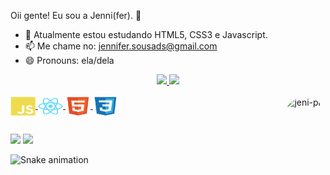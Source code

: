Oii gente! Eu sou a Jenni(fer). 👋

- 🌱 Atualmente estou estudando HTML5, CSS3 e Javascript.
- 📫 Me chame no: jennifer.sousads@gmail.com
- 😄 Pronouns: ela/dela

<div align="center">
  <a href="https://github.com/jennifersousas">
  <img height="180em" src="https://github-readme-stats.vercel.app/api?username=jennifersousas&show_icons=true&theme=dracula&include_all_commits=true&count_private=true"/>
  <img height="180em" src="https://github-readme-stats.vercel.app/api/top-langs/?username=rafaballerini&layout=compact&langs_count=7&theme=dracula"/>
</div>
<div style="display: inline_block"><br>
  <img align="center" alt="jeni-Js" height="30" width="40" src="https://raw.githubusercontent.com/devicons/devicon/master/icons/javascript/javascript-plain.svg">
  
  <img align="center" alt="jeni-React" height="30" width="40" src="https://raw.githubusercontent.com/devicons/devicon/master/icons/react/react-original.svg">
  <img align="center" alt="jeni-HTML" height="30" width="40" src="https://raw.githubusercontent.com/devicons/devicon/master/icons/html5/html5-original.svg">
  <img align="center" alt="jeni-css" height="30" width="40" src="https://raw.githubusercontent.com/devicons/devicon/master/icons/css3/css3-original.svg">
 
  <img align="right" alt="jeni-pic" height="150" style="border-radius:50px;" src="https://uploaddeimagens.com.br/imagens/CDWnCcs">
</div>
  
  ##
 
<div> 

  <a href = "mailto:jennifer.sousads@gmail.com"><img src="https://img.shields.io/badge/-Gmail-%23333?style=for-the-badge&logo=gmail&logoColor=white" target="_blank"></a>
  <a href="https://www.linkedin.com/in/jennifer-sousa-da-silva" target="_blank"><img src="https://img.shields.io/badge/-LinkedIn-%230077B5?style=for-the-badge&logo=linkedin&logoColor=white" target="_blank"></a> 
 
  ![Snake animation](https://github.com/jennifersousas/jennifersousas/blob/output/github-contribution-grid-snake.svg)
 
</div>
